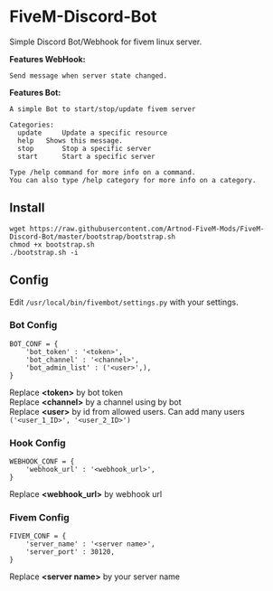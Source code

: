 # FiveM-Discord-Bot
Simple Discord Bot/Webhook for fivem linux server.  

**Features WebHook:**
```
Send message when server state changed.
```

**Features Bot:**
```
A simple Bot to start/stop/update fivem server

​Categories:
  update     Update a specific resource
  help   Shows this message.
  stop       Stop a specific server
  start      Start a specific server

Type /help command for more info on a command.
You can also type /help category for more info on a category.
```

## Install
```
wget https://raw.githubusercontent.com/Artnod-FiveM-Mods/FiveM-Discord-Bot/master/bootstrap/bootstrap.sh
chmod +x bootstrap.sh
./bootstrap.sh -i
```  

## Config
Edit `/usr/local/bin/fivembot/settings.py` with your settings.  

### Bot Config
```
BOT_CONF = {
    'bot_token' : '<token>',
    'bot_channel' : '<channel>',
    'bot_admin_list' : ('<user>',),
}
```
Replace **\<token>** by bot token  
Replace **\<channel>** by a channel using by bot  
Replace **\<user>** by id from allowed users. Can add many users `('<user_1_ID>', '<user_2_ID>')`  

### Hook Config  
```
WEBHOOK_CONF = {
    'webhook_url' : '<webhook_url>',
}
```
Replace **\<webhook_url>** by webhook url  

### Fivem Config  
```
FIVEM_CONF = {
    'server_name' : '<server name>',
    'server_port' : 30120,
}
```
Replace **\<server name>** by your server name  
